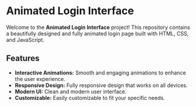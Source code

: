# Animated Login Interface

Welcome to the **Animated Login Interface** project! This repository contains a beautifully designed and fully animated login page built with HTML, CSS, and JavaScript.

## Features

- **Interactive Animations:** Smooth and engaging animations to enhance the user experience.
- **Responsive Design:** Fully responsive design that works on all devices.
- **Modern UI:** Clean and modern user interface.
- **Customizable:** Easily customizable to fit your specific needs.
